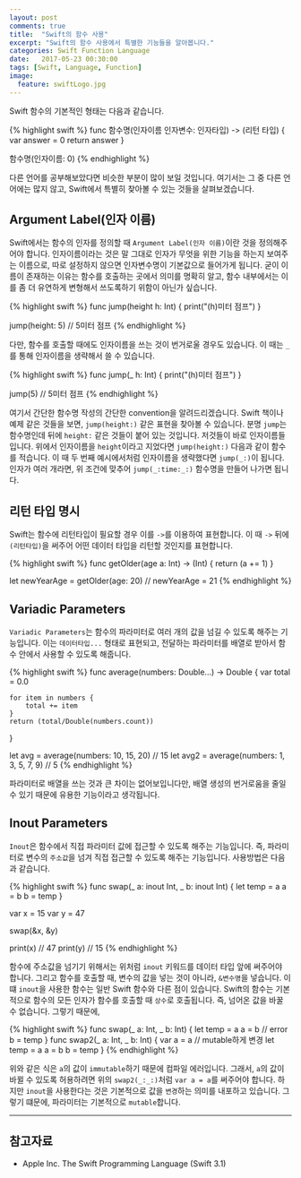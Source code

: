 ```yaml
---
layout: post
comments: true
title:  "Swift의 함수 사용"
excerpt: "Swift의 함수 사용에서 특별한 기능들을 알아봅니다."
categories: Swift Function Language
date:   2017-05-23 00:30:00
tags: [Swift, Language, Function]
image:
  feature: swiftLogo.jpg
---
```


Swift 함수의 기본적인 형태는 다음과 같습니다.

{% highlight swift %}
func 함수명(인자이름 인자변수: 인자타입) -> (리턴 타입) {
  var answer = 0
  return answer
}

함수명(인자이름: 0)
{% endhighlight %}

다른 언어를 공부해보았다면 비슷한 부분이 많이 보일 것입니다. 여기서는 그 중 다른 언어에는 많지 않고, Swift에서 특별히 찾아볼 수 있는 것들을 살펴보겠습니다.

## Argument Label(인자 이름)

Swift에서는 함수의 인자를 정의할 때 `Argument Label(인자 이름)`이란 것을 정의해주어야 합니다. 인자이름이라는 것은 말 그대로 인자가 무엇을 위한 기능을 하는지 보여주는 이름으로, 따로 설정하지 않으면 인자변수명이 기본값으로 들어가게 됩니다. 굳이 이름이 존재하는 이유는 함수를 호출하는 곳에서 의미를 명확히 알고, 함수 내부에서는 이를 좀 더 유연하게 변형해서 쓰도록하기 위함이 아닌가 싶습니다.

{% highlight swift %}
func jump(height h: Int) {
  print("\(h)미터 점프")
}

jump(height: 5) // 5미터 점프
{% endhighlight %}

다만, 함수를 호출할 때에도 인자이름을 쓰는 것이 번거로울 경우도 있습니다. 이 때는 `_`를 통해 인자이름을 생략해서 쓸 수 있습니다.

{% highlight swift %}
func jump(_ h: Int) {
  print("\(h)미터 점프")
}

jump(5) // 5미터 점프
{% endhighlight %}

여기서 간단한 함수명 작성의 간단한 convention을 알려드리겠습니다. Swift 책이나 예제 같은 것들을 보면, `jump(height:)` 같은 표현을 찾아볼 수 있습니다. 분명 `jump`는 함수명인데 뒤에 `height:` 같은 것들이 붙어 있는 것입니다. 저것들이 바로 인자이름들입니다. 위에서 인자이름을 `height`이라고 지었다면 `jump(height:)` 다음과 같이 함수를 적습니다. 이 때 두 번째 예시에서처럼 인자이름을 생략했다면 `jump(_:)`이 됩니다. 인자가 여러 개라면, 위 조건에 맞추어 `jump(_:time:_:)` 함수명을 만들어 나가면 됩니다.

## 리턴 타입 명시

Swift는 함수에 리턴타입이 필요할 경우 이를 `->`를 이용하여 표현합니다. 이 때 `->` 뒤에 `(리턴타입)`을 써주어 어떤 데이터 타입을 리턴할 것인지를 표현합니다.

{% highlight swift %}
func getOlder(age a: Int) -> (Int) {
  return (a += 1)
}

let newYearAge = getOlder(age: 20) // newYearAge = 21
{% endhighlight %}

## Variadic Parameters

`Variadic Parameters`는 함수의 파라미터로 여러 개의 값을 넘길 수 있도록 해주는 기능입니다. 이는 `데이터타입...` 형태로 표현되고, 전달하는 파라미터를 배열로 받아서 함수 안에서 사용할 수 있도록 해줍니다.

{% highlight swift %}
func average(numbers: Double...) -> Double {
    var total = 0.0

    for item in numbers {
        total += item
    }
    return (total/Double(numbers.count))
}

let avg = average(numbers: 10, 15, 20) // 15
let avg2 = average(numbers: 1, 3, 5, 7, 9) // 5
{% endhighlight %}

파라미터로 배열을 쓰는 것과 큰 차이는 없어보입니다만, 배열 생성의 번거로움을 줄일 수 있기 때문에 유용한 기능이라고 생각됩니다.

## Inout Parameters

`Inout`은 함수에서 직접 파라미터 값에 접근할 수 있도록 해주는 기능입니다. 즉, 파라미터로 변수의 `주소값`을 넘겨 직접 접근할 수 있도록 해주는 기능입니다. 사용방법은 다음과 같습니다.

{% highlight swift %}
func swap(_ a: inout Int, _ b: inout Int) {
    let temp = a
    a = b
    b = temp
}

var x = 15
var y = 47

swap(&x, &y)

print(x) // 47
print(y) // 15
{% endhighlight %}

함수에 주소값을 넘기기 위해서는 위처럼 `inout` 키워드를 데이터 타입 앞에 써주어야 합니다. 그리고 함수를 호출할 때, 변수의 값을 넣는 것이 아니라, `&변수명`을 넣습니다. 이 떄 `inout`을 사용한 함수는 일반 Swift 함수와 다른 점이 있습니다. Swift의 함수는 기본적으로 함수의 모든 인자가 함수를 호출할 때 `상수`로 호출됩니다. 즉, 넘어온 값을 바꿀 수 없습니다. 그렇기 때문에,

{% highlight swift %}
func swap(_ a: Int, _ b: Int) {
    let temp = a
    a = b // error
    b = temp
}
func swap2(_ a: Int, _ b: Int) {
    var a = a // mutable하게 변경
    let temp = a
    a = b
    b = temp
}
{% endhighlight %}

위와 같은 식은 `a`의 값이 `immutable`하기 때문에 컴파일 에러입니다. 그래서, `a`의 값이 바뀔 수 있도록 허용하려면 위의 `swap2(_:_:)`처럼 `var a = a`를 써주어야 합니다. 하지만 `inout`을 사용한다는 것은 기본적으로 값을 `변경`하는 의미를 내포하고 있습니다. 그렇기 떄문에, 파라미터는 기본적으로 `mutable`합니다.

-----

## 참고자료
* Apple Inc. The Swift Programming Language (Swift 3.1)
